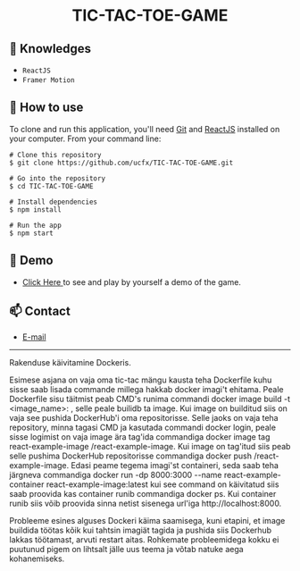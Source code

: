 <h1 align="center">TIC-TAC-TOE-GAME</h1>


## :rocket: Knowledges
 - `ReactJS`
 - `Framer Motion`

## :book: How to use
To clone and run this application, you'll need [Git](https://git-scm.com/downloads) and [ReactJS](https://react.dev/) installed on your computer. From your command line:

```
# Clone this repository
$ git clone https://github.com/ucfx/TIC-TAC-TOE-GAME.git

# Go into the repository
$ cd TIC-TAC-TOE-GAME

# Install dependencies
$ npm install

# Run the app
$ npm start
```
## :link: Demo
  - <a target="_blank" href="https://ucfx.github.io/TIC-TAC-TOE-GAME/"> Click Here </a> to see and play by yourself a demo of the game.

## :mailbox: Contact
  - <a target="_blank" href="mailto:ucefhammadi@gmail.com">E-mail</a>
-----------------

Rakenduse käivitamine Dockeris.

  Esimese asjana on vaja oma tic-tac mängu kausta teha Dockerfile kuhu sisse saab lisada commande millega hakkab docker imagi't ehitama.
  Peale Dockerfile sisu täitmist peab CMD's runima commandi docker image build -t <image_name>:<tag> <path>, selle peale builidb ta image.
  Kui image on builditud siis on vaja see pushida DockerHub'i oma repositorisse. Selle jaoks on vaja teha repository, minna tagasi CMD ja
  kasutada commandi docker login, peale sisse logimist on vaja image ära tag'ida commandiga docker image tag react-example-image <username>/react-example-image.
  Kui image on tag'itud siis peab selle pushima DockerHub repositorisse commandiga docker push <username>/react-example-image.
  Edasi peame tegema imagi'st containeri, seda saab teha järgneva commandiga docker run -dp 8000:3000 --name react-example-container react-example-image:latest
  kui see command on käivitatud siis saab proovida kas container runib commandiga docker ps. Kui container runib siis võib proovida sinna netist sisenega url'iga http://localhost:8000.

Probleeme esines alguses Dockeri käima saamisega, kuni etapini, et image buildida töötas kõik kui tahtsin imagiät tagida ja pushida siis Dockerhub lakkas töötamast, arvuti restart aitas.
Rohkemate probleemidega kokku ei puutunud pigem on lihtsalt jälle uus teema ja võtab natuke aega kohanemiseks.